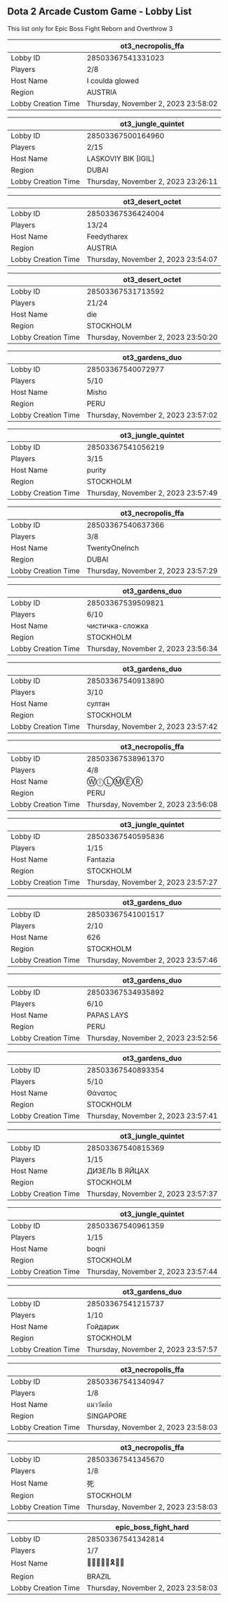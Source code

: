 ## Dota 2 Arcade Custom Game - Lobby List

This list only for Epic Boss Fight Reborn and Overthrow 3

|  | ot3_necropolis_ffa |
| ------ | ------ |
| Lobby ID | 28503367541331023 |
| Players | 2/8 |
| Host Name | I coulda glowed |
| Region | AUSTRIA |
| Lobby Creation Time | Thursday, November 2, 2023 23:58:02 |


|  | ot3_jungle_quintet |
| ------ | ------ |
| Lobby ID | 28503367500164960 |
| Players | 2/15 |
| Host Name | LASKOVIY BIK [IGIL] |
| Region | DUBAI |
| Lobby Creation Time | Thursday, November 2, 2023 23:26:11 |


|  | ot3_desert_octet |
| ------ | ------ |
| Lobby ID | 28503367536424004 |
| Players | 13/24 |
| Host Name | Feedytharex |
| Region | AUSTRIA |
| Lobby Creation Time | Thursday, November 2, 2023 23:54:07 |


|  | ot3_desert_octet |
| ------ | ------ |
| Lobby ID | 28503367531713592 |
| Players | 21/24 |
| Host Name | die |
| Region | STOCKHOLM |
| Lobby Creation Time | Thursday, November 2, 2023 23:50:20 |


|  | ot3_gardens_duo |
| ------ | ------ |
| Lobby ID | 28503367540072977 |
| Players | 5/10 |
| Host Name | Misho |
| Region | PERU |
| Lobby Creation Time | Thursday, November 2, 2023 23:57:02 |


|  | ot3_jungle_quintet |
| ------ | ------ |
| Lobby ID | 28503367541056219 |
| Players | 3/15 |
| Host Name | purity |
| Region | STOCKHOLM |
| Lobby Creation Time | Thursday, November 2, 2023 23:57:49 |


|  | ot3_necropolis_ffa |
| ------ | ------ |
| Lobby ID | 28503367540637366 |
| Players | 3/8 |
| Host Name | TwentyOneInch |
| Region | DUBAI |
| Lobby Creation Time | Thursday, November 2, 2023 23:57:29 |


|  | ot3_gardens_duo |
| ------ | ------ |
| Lobby ID | 28503367539509821 |
| Players | 6/10 |
| Host Name | чистичка-сложка |
| Region | STOCKHOLM |
| Lobby Creation Time | Thursday, November 2, 2023 23:56:34 |


|  | ot3_gardens_duo |
| ------ | ------ |
| Lobby ID | 28503367540913890 |
| Players | 3/10 |
| Host Name | султан |
| Region | STOCKHOLM |
| Lobby Creation Time | Thursday, November 2, 2023 23:57:42 |


|  | ot3_necropolis_ffa |
| ------ | ------ |
| Lobby ID | 28503367538961370 |
| Players | 4/8 |
| Host Name | ⓌⓛⓁⓂⒺⓇ |
| Region | PERU |
| Lobby Creation Time | Thursday, November 2, 2023 23:56:08 |


|  | ot3_jungle_quintet |
| ------ | ------ |
| Lobby ID | 28503367540595836 |
| Players | 1/15 |
| Host Name | Fantazia |
| Region | STOCKHOLM |
| Lobby Creation Time | Thursday, November 2, 2023 23:57:27 |


|  | ot3_gardens_duo |
| ------ | ------ |
| Lobby ID | 28503367541001517 |
| Players | 2/10 |
| Host Name | 626 |
| Region | STOCKHOLM |
| Lobby Creation Time | Thursday, November 2, 2023 23:57:46 |


|  | ot3_gardens_duo |
| ------ | ------ |
| Lobby ID | 28503367534935892 |
| Players | 6/10 |
| Host Name | PAPAS LAYS |
| Region | PERU |
| Lobby Creation Time | Thursday, November 2, 2023 23:52:56 |


|  | ot3_gardens_duo |
| ------ | ------ |
| Lobby ID | 28503367540893354 |
| Players | 5/10 |
| Host Name | Θάνατος |
| Region | STOCKHOLM |
| Lobby Creation Time | Thursday, November 2, 2023 23:57:41 |


|  | ot3_jungle_quintet |
| ------ | ------ |
| Lobby ID | 28503367540815369 |
| Players | 1/15 |
| Host Name | ДИЗЕЛЬ В ЯЙЦАХ |
| Region | STOCKHOLM |
| Lobby Creation Time | Thursday, November 2, 2023 23:57:37 |


|  | ot3_jungle_quintet |
| ------ | ------ |
| Lobby ID | 28503367540961359 |
| Players | 1/15 |
| Host Name | boqni |
| Region | STOCKHOLM |
| Lobby Creation Time | Thursday, November 2, 2023 23:57:44 |


|  | ot3_gardens_duo |
| ------ | ------ |
| Lobby ID | 28503367541215737 |
| Players | 1/10 |
| Host Name | Гойдарик |
| Region | STOCKHOLM |
| Lobby Creation Time | Thursday, November 2, 2023 23:57:57 |


|  | ot3_necropolis_ffa |
| ------ | ------ |
| Lobby ID | 28503367541340947 |
| Players | 1/8 |
| Host Name | แมววัดบ้อ |
| Region | SINGAPORE |
| Lobby Creation Time | Thursday, November 2, 2023 23:58:03 |


|  | ot3_necropolis_ffa |
| ------ | ------ |
| Lobby ID | 28503367541345670 |
| Players | 1/8 |
| Host Name | 死 |
| Region | STOCKHOLM |
| Lobby Creation Time | Thursday, November 2, 2023 23:58:03 |


|  | epic_boss_fight_hard |
| ------ | ------ |
| Lobby ID | 28503367541342814 |
| Players | 1/7 |
| Host Name | 🙏🎵🌴🌞🎵🎗👢👢 |
| Region | BRAZIL |
| Lobby Creation Time | Thursday, November 2, 2023 23:58:03 |


